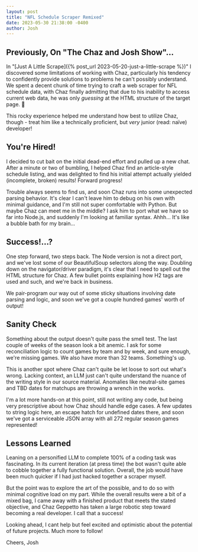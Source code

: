 ```yaml
---
layout: post
title: "NFL Schedule Scraper Remixed"
date: 2023-05-30 21:38:00 -0400
author: Josh
---
```


## Previously, On "The Chaz and Josh Show"...

In "[Just A Little Scrape]({% post_url 2023-05-20-just-a-little-scrape %})" I discovered some limitations of working with Chaz, particularly his tendency to confidently provide solutions to problems he can't possibly understand. We spent a decent chunk of time trying to craft a web scraper for NFL schedule data, with Chaz finally admitting that due to his inability to access current web data, he was only _guessing_ at the HTML structure of the target page. 🤦

This rocky experience helped me understand how best to utilize Chaz, though - treat him like a technically proficient, but _very_ junior (read: naïve) developer!

## You're Hired!

I decided to cut bait on the initial dead-end effort and pulled up a new chat. After a minute or two of bumbling, I helped Chaz find an article-style schedule listing, and was delighted to find his initial attempt actually yielded (incomplete, broken) results! Forward progress!

Trouble always seems to find us, and soon Chaz runs into some unexpected parsing behavior. It's clear I can't leave him to debug on his own with minimal guidance, and I'm still not super comfortable with Python. But maybe Chaz can meet me in the middle? I ask him to port what we have so far into Node.js, and suddenly I'm looking at familiar syntax. Ahhh... It's like a bubble bath for my brain...

## Success!...?

One step forward, two steps back. The Node version is not a direct port, and we've lost some of our BeautifulSoup selectors along the way. Doubling down on the navigator/driver paradigm, it's clear that I need to spell out the HTML structure for Chaz. A few bullet points explaining how H2 tags are used and such, and we're back in business.

We pair-program our way out of some sticky situations involving date parsing and logic, and soon we've got a couple hundred games' worth of output!

## Sanity Check

Something about the output doesn't quite pass the smell test. The last couple of weeks of the season look a bit anemic. I ask for some reconciliation logic to count games by team and by week, and sure enough, we're missing games. We also have more than 32 teams. Something's up.

This is another spot where Chaz can't quite be let loose to sort out what's wrong. Lacking context, an LLM just can't quite understand the nuance of the writing style in our source material. Anomalies like neutral-site games and TBD dates for matchups are throwing a wrench in the works.

I'm a lot more hands-on at this point, still not writing any code, but being very prescriptive about how Chaz should handle edge cases. A few updates to string logic here, an escape hatch for undefined dates there, and soon we've got a serviceable JSON array with all 272 regular season games represented!

## Lessons Learned

Leaning on a personified LLM to complete 100% of a coding task was fascinating. In its current iteration (at press time) the bot wasn't quite able to cobble together a fully functional solution. Overall, the job would have been much quicker if I had just hacked together a scraper myself.

But the point was to explore the art of the possible, and to do so with minimal cognitive load on my part. While the overall results were a bit of a mixed bag, I came away with a finished product that meets the stated objective, and Chaz Geppetto has taken a large robotic step toward becoming a real developer. I call that a success!

Looking ahead, I cant help but feel excited and optimistic about the potential of future projects. Much more to follow!

Cheers,
Josh
